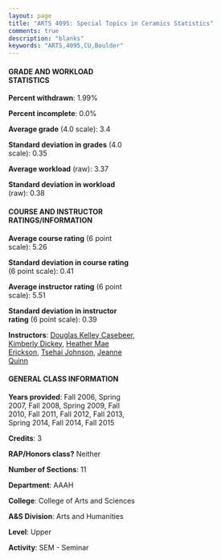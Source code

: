 ```yaml
---
layout: page
title: "ARTS 4095: Special Topics in Ceramics Statistics"
comments: true
description: "blanks"
keywords: "ARTS,4095,CU,Boulder"
---
```

<head>
<script src="https://ajax.googleapis.com/ajax/libs/jquery/2.1.3/jquery.min.js"></script>
<script src="https://dl.dropboxusercontent.com/s/pc42nxpaw1ea4o9/highcharts.js?dl=0"></script>
<!-- <script src="../assets/js/highcharts.js"></script> -->
<style type="text/css">@font-face {
	font-family: "Bebas Neue";
	src: url(https://www.filehosting.org/file/details/544349/BebasNeue Regular.otf) format("opentype");
	}
	h1.Bebas { 
		font-family: "Bebas Neue", Verdana, Tahoma;
	}
</style>
</head>
<body>
	<div id="container" style="float: right; width: 45%; height: 88%; margin-left: 2.5%; margin-right: 2.5%;"></div>
	<script language="JavaScript">
		$(document).ready(function() {
		var chart = {type: 'column'};
		var title = {text: 'Grade Distribution'};
		var xAxis = {categories: ['A','B','C','D','F'],crosshair: true};
		var yAxis = {min: 0,title: {text: 'Percentage'}};
		var tooltip = {headerFormat: '<center><b><span style="font-size:20px">{point.key}</span></b></center>',
		               pointFormat: '<td style="padding:0"><b>{point.y:.1f}%</b></td>',
		               footerFormat: '</table>',shared: true,useHTML: true};
		var plotOptions = {column: {pointPadding: 0.0,borderWidth: 0}};  
		var credits = {enabled: false};var series= [{name: 'Percent',data: [55.02,31.73,10.05,1.58,0.76,]}];
		var json = {};
		json.chart = chart;
		json.title = title;
		json.tooltip = tooltip;
		json.xAxis = xAxis;
		json.yAxis = yAxis;  
		json.series = series;
		json.plotOptions = plotOptions;  
		json.credits = credits;
		$('#container').highcharts(json);
	});
	</script>
</body>
			   
#### GRADE AND WORKLOAD STATISTICS

**Percent withdrawn**: 1.99%

**Percent incomplete**: 0.0%

**Average grade** (4.0 scale): 3.4

**Standard deviation in grades** (4.0 scale): 0.35

**Average workload** (raw): 3.37

**Standard deviation in workload** (raw): 0.38

#### COURSE AND INSTRUCTOR RATINGS/INFORMATION

**Average course rating** (6 point scale): 5.26

**Standard deviation in course rating** (6 point scale): 0.41

**Average instructor rating** (6 point scale): 5.51

**Standard deviation in instructor rating** (6 point scale): 0.39

**Instructors**: <a href='../../instructors/Douglas_Kelley_Casebeer'>Douglas Kelley Casebeer</a>, <a href='../../instructors/Kimberly_Dickey'>Kimberly Dickey</a>, <a href='../../instructors/Heather_Mae_Erickson'>Heather Mae Erickson</a>, <a href='../../instructors/Tsehai_Johnson'>Tsehai Johnson</a>, <a href='../../instructors/Jeanne_Quinn'>Jeanne Quinn</a>

#### GENERAL CLASS INFORMATION

**Years provided**: Fall 2006, Spring 2007, Fall 2008, Spring 2009, Fall 2010, Fall 2011, Fall 2012, Fall 2013, Spring 2014, Fall 2014, Fall 2015

**Credits**: 3

**RAP/Honors class?** Neither

**Number of Sections**: 11

**Department**: AAAH

**College**: College of Arts and Sciences

**A&S Division**: Arts and Humanities

**Level**: Upper

**Activity**: SEM - Seminar
